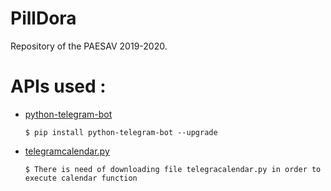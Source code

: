# PillDora
Repository of the PAESAV 2019-2020.

# APIs used :
  - [python-telegram-bot](https://github.com/python-telegram-bot/python-telegram-bot)
  
        $ pip install python-telegram-bot --upgrade
      
  - [telegramcalendar.py](https://github.com/unmonoqueteclea/calendar-telegram)
  
        $ There is need of downloading file telegracalendar.py in order to execute calendar function
